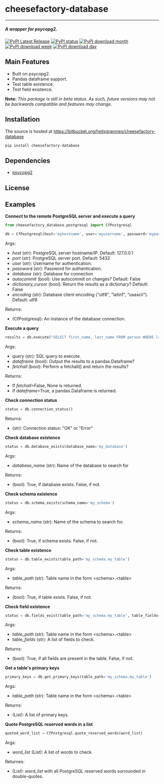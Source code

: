 # cheesefactory-database

-----------------

##### A wrapper for psycopg2.
[![PyPI Latest Release](https://img.shields.io/pypi/v/cheesefactory-database.svg)](https://pypi.org/project/cheesefactory-database/)
[![PyPI status](https://img.shields.io/pypi/status/cheesefactory-database.svg)](https://pypi.python.org/pypi/cheesefactory-database/)
[![PyPI download month](https://img.shields.io/pypi/dm/cheesefactory-database.svg)](https://pypi.python.org/pypi/cheesefactory-database/)
[![PyPI download week](https://img.shields.io/pypi/dw/cheesefactory-database.svg)](https://pypi.python.org/pypi/cheesefactory-database/)
[![PyPI download day](https://img.shields.io/pypi/dd/cheesefactory-database.svg)](https://pypi.python.org/pypi/cheesefactory-database/)

## Main Features

* Built on psycopg2.
* Pandas dataframe support.
* Test table existence.
* Test field existence.

**Note:** _This package is still in beta status. As such, future versions may not be backwards compatible and features may change._

## Installation
The source is hosted at https://bitbucket.org/hellsgrannies/cheesefactory-database


```sh
pip install cheesefactory-database
```

## Dependencies

* [psycopg2](https://www.psycopg.org/)
  
## License

## Examples

**Connect to the remote PostgreSQL server and execute a query**

```python
from cheesefactory_database.postgresql import CfPostgresql

db = CfPostgresql(host='myhostname', user='myusername', password='mypassword', database='mydatabase')
```

Args:
* _host_ (str): PostgreSQL server hostname/IP. Default: 127.0.0.1
* _port_ (str): PostgreSQL server port. Default: 5432
* _user_ (str): Username for authentication.
* _password_ (str): Password for authentication.
* _database_ (str): Database for connection
* _autocommit_ (bool): Use autocommit on changes? Default: False
* _dictionary_cursor_ (bool): Return the results as a dictionary? Default: False
* _encoding_ (str): Database client encoding ("utf8", "latin1", "usascii"). Default: utf8

Returns:
* (CfPostgresql): An instance of the database connection.

**Execute a query**

```python
results = db.execute("SELECT first_name, last_name FROM person WHERE last_name = 'Smith'")
```
Args:
* _query_ (str): SQL query to execute.
* _dataframe_ (bool): Output the results to a pandas.Dataframe?
* _fetchall_ (bool): Perform a fetchall() and return the results?

Returns:
* If _fetchall_=False, None is returned.
* If _dataframe_=True, a pandas.Dataframe is returned.

**Check connection status**

```python
status = db.connection_status()
```

Returns:
* (str): Connection status: "OK" or "Error"

**Check database existence**

```python
status = db.database_exists(database_name='my_database')
```

Args:
* _database_name_ (str): Name of the database to search for

Returns:
* (bool): True, if database exists. False, if not.

**Check schema existence**

```python
status = db.schema_exists(schema_name='my_schema')
```

Args:
* _schema_name_ (str): Name of the schema to search for.

Returns:
* (bool): True, if schema exists. False, if not.

**Check table existence**

```python
status = db.table_exists(table_path='my_schema.my_table')
```

Args:
* _table_path_ (str): Table name in the form &lt;schema>.&lt;table>

Returns:
* (bool): True, if table exists. False, if not.

**Check field existence**

```python
status = db.fields_exist(table_path='my_schema.my_table', table_fields=['first_name', 'last_name'])
```

Args:
* _table_path_ (str): Table name in the form &lt;schema>.&lt;table>
* _table_fields_ (str): A list of fields to check.

Returns:
* (bool): True, if all fields are present in the table. False, if not.

**Get a table's primary keys**

```python
primary_keys = db.get_primary_keys(table_path='my_schema.my_table')
```

Args:
* _table_path_ (str): Table name in the form &lt;schema>.&lt;table>

Returns:
* (List): A list of primary keys.

**Quote PostgreSQL reserved words in a list**

```python
quoted_word_list = CfPostgresql.quote_reserved_words(word_list)
```

Args:
* _word_list_ (List): A list of words to check

Returnes:
* (List): _word_list_ with all PostgreSQL reserved words surrounded in double-quotes.